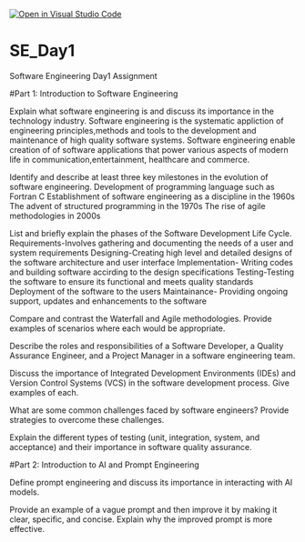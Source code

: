 [![Open in Visual Studio Code](https://classroom.github.com/assets/open-in-vscode-2e0aaae1b6195c2367325f4f02e2d04e9abb55f0b24a779b69b11b9e10269abc.svg)](https://classroom.github.com/online_ide?assignment_repo_id=18364446&assignment_repo_type=AssignmentRepo)
# SE_Day1
Software Engineering Day1 Assignment

#Part 1: Introduction to Software Engineering

Explain what software engineering is and discuss its importance in the technology industry.
Software engineering is the systematic appliction of engineering principles,methods and tools to the development and maintenance of high quality software systems.
Software engineering enable creation of of software applications that power various aspects of modern life in communication,entertainment, healthcare and commerce.

Identify and describe at least three key milestones in the evolution of software engineering.
Development of programming language such as Fortran C
Establishment of software engineering as a discipline in the 1960s
The advent of structured programming in the 1970s
The rise of agile methodologies in 2000s


List and briefly explain the phases of the Software Development Life Cycle.
Requirements-Involves gathering and documenting the needs of a user and system requirements
Designing-Creating high level and detailed designs of the software architecture and user interface
Implementation- Writing codes and building software accirding to the design specifications
Testing-Testing the software to ensure its functional and meets quality standards
Deployment of the software to the users
Maintainance- Providing ongoing support, updates and enhancements to the software


Compare and contrast the Waterfall and Agile methodologies. Provide examples of scenarios where each would be appropriate.


Describe the roles and responsibilities of a Software Developer, a Quality Assurance Engineer, and a Project Manager in a software engineering team.


Discuss the importance of Integrated Development Environments (IDEs) and Version Control Systems (VCS) in the software development process. Give examples of each.


What are some common challenges faced by software engineers? Provide strategies to overcome these challenges.


Explain the different types of testing (unit, integration, system, and acceptance) and their importance in software quality assurance.


#Part 2: Introduction to AI and Prompt Engineering


Define prompt engineering and discuss its importance in interacting with AI models.


Provide an example of a vague prompt and then improve it by making it clear, specific, and concise. Explain why the improved prompt is more effective.
